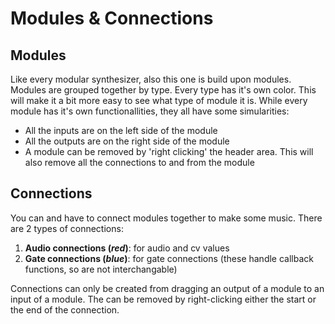 # Modules & Connections

## Modules

Like every modular synthesizer, also this one is build upon modules. Modules are grouped together by type. Every type has it's own color. This will make it a bit more easy to see what type of module it is. While every module has it's own functionallities, they all have some simularities:

* All the inputs are on the left side of the module
* All the outputs are on the right side of the module
* A module can be removed by 'right clicking' the header area. This will also remove all the connections to and from the module

## Connections

You can and have to connect modules together to make some music. There are 2 types of connections:

1. **Audio connections (*red*)**: for audio and cv values
1. **Gate connections (*blue*)**: for gate connections (these handle callback functions, so are not interchangable)

Connections can only be created from dragging an output of a module to an input of a module. The can be removed by right-clicking either the start or the end of the connection.

